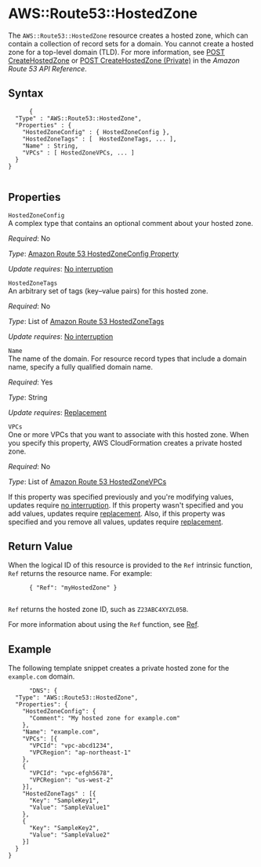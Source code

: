 AWS::Route53::HostedZone
========================

The `AWS::Route53::HostedZone` resource creates a hosted zone, which can contain a collection of record sets for a domain. You cannot create a hosted zone for a top-level domain (TLD). For more information, see [POST CreateHostedZone](http://docs.aws.amazon.com/Route53/latest/APIReference/API_CreateHostedZone.html) or [POST CreateHostedZone (Private)](http://docs.aws.amazon.com/Route53/latest/APIReference/API-create-hosted-zone-private.html) in the *Amazon Route 53 API Reference*.

Syntax
------

``` {.programlisting}
      {
  "Type" : "AWS::Route53::HostedZone",
  "Properties" : {
    "HostedZoneConfig" : { HostedZoneConfig },
    "HostedZoneTags" : [  HostedZoneTags, ... ],
    "Name" : String,
    "VPCs" : [ HostedZoneVPCs, ... ]
  }
}
    
```

Properties
----------

 `HostedZoneConfig`   
A complex type that contains an optional comment about your hosted zone.

*Required*: No

*Type*: [Amazon Route 53 HostedZoneConfig Property](aws-properties-route53-hostedzone-hostedzoneconfig.html "Amazon Route 53 HostedZoneConfig Property")

*Update requires*: [No interruption](using-cfn-updating-stacks-update-behaviors.html#update-no-interrupt)

 `HostedZoneTags`   
An arbitrary set of tags (key–value pairs) for this hosted zone.

*Required*: No

*Type*: List of [Amazon Route 53 HostedZoneTags](aws-properties-route53-hostedzone-hostedzonetags.html "Amazon Route 53 HostedZoneTags")

*Update requires*: [No interruption](using-cfn-updating-stacks-update-behaviors.html#update-no-interrupt)

 `Name`   
The name of the domain. For resource record types that include a domain name, specify a fully qualified domain name.

*Required*: Yes

*Type*: String

*Update requires*: [Replacement](using-cfn-updating-stacks-update-behaviors.html#update-replacement)

 `VPCs`   
One or more VPCs that you want to associate with this hosted zone. When you specify this property, AWS CloudFormation creates a private hosted zone.

*Required*: No

*Type*: List of [Amazon Route 53 HostedZoneVPCs](aws-resource-route53-hostedzone-hostedzonevpcs.html "Amazon Route 53 HostedZoneVPCs")

If this property was specified previously and you're modifying values, updates require [no interruption](using-cfn-updating-stacks-update-behaviors.html#update-no-interrupt). If this property wasn't specified and you add values, updates require [replacement](using-cfn-updating-stacks-update-behaviors.html#update-replacement). Also, if this property was specified and you remove all values, updates require [replacement](using-cfn-updating-stacks-update-behaviors.html#update-replacement).

Return Value
------------

When the logical ID of this resource is provided to the `Ref` intrinsic function, `Ref` returns the resource name. For example:

``` {.programlisting}
      { "Ref": "myHostedZone" }
    
```

`Ref` returns the hosted zone ID, such as `Z23ABC4XYZL05B`.

For more information about using the `Ref` function, see [Ref](intrinsic-function-reference-ref.html "Ref").

Example
-------

The following template snippet creates a private hosted zone for the `example.com` domain.

``` {.programlisting}
      "DNS": {
  "Type": "AWS::Route53::HostedZone",
  "Properties": {
    "HostedZoneConfig": {
      "Comment": "My hosted zone for example.com"
    },
    "Name": "example.com",
    "VPCs": [{
      "VPCId": "vpc-abcd1234",
      "VPCRegion": "ap-northeast-1"
    },
    {
      "VPCId": "vpc-efgh5678",
      "VPCRegion": "us-west-2"
    }],
    "HostedZoneTags" : [{
      "Key": "SampleKey1",
      "Value": "SampleValue1"
    },
    {
      "Key": "SampleKey2",
      "Value": "SampleValue2"
    }]
  }
}
    
```
